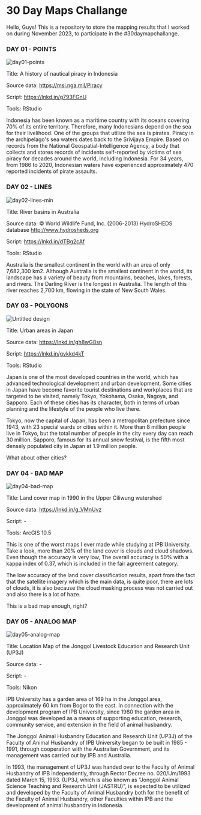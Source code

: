 # 30 Day Maps Challange
Hello, Guys! This is a repository to store the mapping results that I worked on during November 2023, to participate in the #30daymapchallange.

### **DAY 01 - POINTS** 
![day01-points](https://github.com/datoeltoel/30daymapchallange2023/assets/122730418/e7ccdd6b-48da-4750-bba4-48a4692520c5)

Title: A history of nautical piracy in Indonesia

Source data: https://msi.nga.mil/Piracy 

Script: https://lnkd.in/g793FGnU

Tools: RStudio

Indonesia has been known as a maritime country with its oceans covering 70% of its entire territory. Therefore, many Indonesians depend on the sea for their livelihood. One of the groups that utilize the sea is pirates. Piracy in the archipelago's sea waters dates back to the Srivijaya Empire. Based on records from the National Geospatial-Intelligence Agency, a body that collects and stores records of incidents self-reported by victims of sea piracy for decades around the world, including Indonesia. For 34 years, from 1986 to 2020, Indonesian waters have experienced approximately 470 reported incidents of pirate assaults.

### **DAY 02 - LINES** 
![day02-lines-min](https://github.com/datoeltoel/30daymapchallange2023/assets/122730418/8130343e-dcc5-4b65-9ddb-8a14863ff65e)

Title: River basins in Australia

Source data: © World Wildlife Fund, Inc. (2006-2013) HydroSHEDS database http://www.hydrosheds.org

Script: https://lnkd.in/dTBg2cAf

Tools: RStudio

Australia is the smallest continent in the world with an area of only 7,682,300 km2. Although Australia is the smallest continent in the world, its landscape has a variety of beauty from mountains, beaches, lakes, forests, and rivers. The Darling River is the longest in Australia. The length of this river reaches 2,700 km, flowing in the state of New South Wales.

### **DAY 03 - POLYGONS**
![Untitled design](https://github.com/datoeltoel/30daymapchallange2023/assets/122730418/526134af-6e6f-40b0-b635-a24cc43a7de2)

Title: Urban areas in Japan

Source data: https://lnkd.in/gh8wG8sn

Script: https://lnkd.in/gvkkd4kT

Tools: RStudio

Japan is one of the most developed countries in the world, which has advanced technological development and urban development. Some cities in Japan have become favorite tourist destinations and workplaces that are targeted to be visited, namely Tokyo, Yokohama, Osaka, Nagoya, and Sapporo. Each of these cities has its character, both in terms of urban planning and the lifestyle of the people who live there.

Tokyo, now the capital of Japan, has been a metropolitan prefecture since 1943, with 23 special wards or cities within it. More than 8 million people live in Tokyo, but the total number of people in the city every day can reach 30 million. Sapporo, famous for its annual snow festival, is the fifth most densely populated city in Japan at 1.9 million people.

What about other cities?

### **DAY 04 - BAD MAP**
![day04-bad-map](https://github.com/datoeltoel/30daymapchallange2023/assets/122730418/22b0e080-5e1a-45cc-bb93-511d6383b44a)

Title: Land cover map in 1990 in the Upper Ciliwung watershed

Source data: https://lnkd.in/g_VMnUvz

Script: -

Tools: ArcGIS 10.5

This is one of the worst maps I ever made while studying at IPB University. Take a look, more than 20% of the land cover is clouds and cloud shadows. Even though the accuracy is very low, The overall accuracy is 50% with a kappa index of 0.37, which is included in the fair agreement category. 

The low accuracy of the land cover classification results, apart from the fact that the satellite imagery which is the main data, is quite poor, there are lots of clouds, it is also because the cloud masking process was not carried out and also there is a lot of haze.

This is a bad map enough, right?

### **DAY 05 - ANALOG MAP**
![day05-analog-map](https://github.com/datoeltoel/30daymapchallange2023/assets/122730418/1fe5ea1b-4491-4995-8cf7-fce1f6c04074)

Title: Location Map of the Jonggol Livestock Education and Research Unit (UP3J) 

Source data: -

Script: -

Tools: Nikon 

IPB University has a garden area of 169 ha in the Jonggol area, approximately 60 km from Bogor to the east. In connection with the development program of IPB University, since 1980 the garden area in Jonggol was developed as a means of supporting education, research, community service, and extension in the field of animal husbandry. 

The Jonggol Animal Husbandry Education and Research Unit (UP3J) of the Faculty of Animal Husbandry of IPB University began to be built in 1985 - 1991, through cooperation with the Australian Government, and its management was carried out by IPB and Australia. 

In 1993, the management of UP3J was handed over to the Faculty of Animal Husbandry of IPB independently, through Rector Decree no. 020/Um/1993 dated March 15, 1993. (UP3J, which is also known as "Jonggol Animal Science Teaching and Research Unit (JASTRU)", is expected to be utilized and developed by the Faculty of Animal Husbandry both for the benefit of the Faculty of Animal Husbandry, other Faculties within IPB and the development of animal husbandry in Indonesia.
